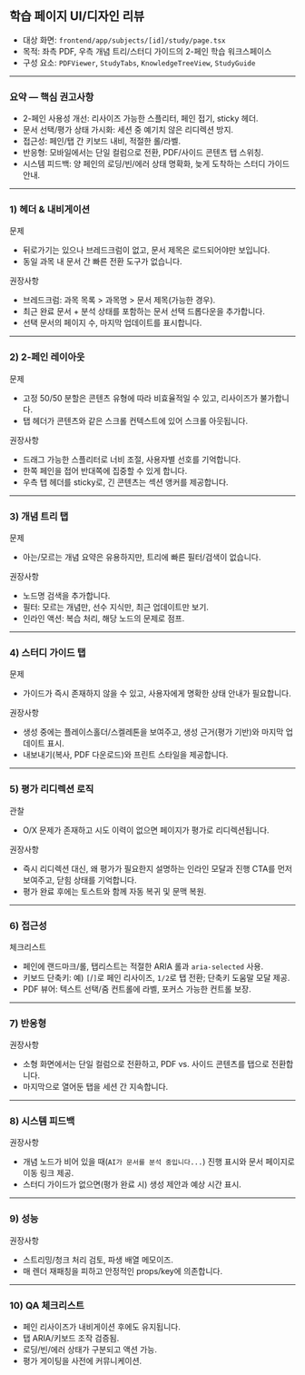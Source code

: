## 학습 페이지 UI/디자인 리뷰

- 대상 화면: `frontend/app/subjects/[id]/study/page.tsx`
- 목적: 좌측 PDF, 우측 개념 트리/스터디 가이드의 2-페인 학습 워크스페이스
- 구성 요소: `PDFViewer`, `StudyTabs`, `KnowledgeTreeView`, `StudyGuide`

---

### 요약 — 핵심 권고사항
- 2-페인 사용성 개선: 리사이즈 가능한 스플리터, 페인 접기, sticky 헤더.
- 문서 선택/평가 상태 가시화: 세션 중 예기치 않은 리디렉션 방지.
- 접근성: 페인/탭 간 키보드 내비, 적절한 롤/라벨.
- 반응형: 모바일에서는 단일 컬럼으로 전환, PDF/사이드 콘텐츠 탭 스위칭.
- 시스템 피드백: 양 페인의 로딩/빈/에러 상태 명확화, 늦게 도착하는 스터디 가이드 안내.

---

### 1) 헤더 & 내비게이션

문제
- 뒤로가기는 있으나 브레드크럼이 없고, 문서 제목은 로드되어야만 보입니다.
- 동일 과목 내 문서 간 빠른 전환 도구가 없습니다.

권장사항
- 브레드크럼: 과목 목록 > 과목명 > 문서 제목(가능한 경우).
- 최근 완료 문서 + 분석 상태를 포함하는 문서 선택 드롭다운을 추가합니다.
- 선택 문서의 페이지 수, 마지막 업데이트를 표시합니다.

---

### 2) 2-페인 레이아웃

문제
- 고정 50/50 분할은 콘텐츠 유형에 따라 비효율적일 수 있고, 리사이즈가 불가합니다.
- 탭 헤더가 콘텐츠와 같은 스크롤 컨텍스트에 있어 스크롤 아웃됩니다.

권장사항
- 드래그 가능한 스플리터로 너비 조절, 사용자별 선호를 기억합니다.
- 한쪽 페인을 접어 반대쪽에 집중할 수 있게 합니다.
- 우측 탭 헤더를 sticky로, 긴 콘텐츠는 섹션 앵커를 제공합니다.

---

### 3) 개념 트리 탭

문제
- 아는/모르는 개념 요약은 유용하지만, 트리에 빠른 필터/검색이 없습니다.

권장사항
- 노드명 검색을 추가합니다.
- 필터: 모르는 개념만, 선수 지식만, 최근 업데이트만 보기.
- 인라인 액션: 복습 처리, 해당 노드의 문제로 점프.

---

### 4) 스터디 가이드 탭

문제
- 가이드가 즉시 존재하지 않을 수 있고, 사용자에게 명확한 상태 안내가 필요합니다.

권장사항
- 생성 중에는 플레이스홀더/스켈레톤을 보여주고, 생성 근거(평가 기반)와 마지막 업데이트 표시.
- 내보내기(복사, PDF 다운로드)와 프린트 스타일을 제공합니다.

---

### 5) 평가 리디렉션 로직

관찰
- O/X 문제가 존재하고 시도 이력이 없으면 페이지가 평가로 리디렉션됩니다.

권장사항
- 즉시 리디렉션 대신, 왜 평가가 필요한지 설명하는 인라인 모달과 진행 CTA를 먼저 보여주고, 닫힘 상태를 기억합니다.
- 평가 완료 후에는 토스트와 함께 자동 복귀 및 문맥 복원.

---

### 6) 접근성

체크리스트
- 페인에 랜드마크/롤, 탭리스트는 적절한 ARIA 롤과 `aria-selected` 사용.
- 키보드 단축키: 예) `[`/`]`로 페인 리사이즈, `1/2`로 탭 전환; 단축키 도움말 모달 제공.
- PDF 뷰어: 텍스트 선택/줌 컨트롤에 라벨, 포커스 가능한 컨트롤 보장.

---

### 7) 반응형

권장사항
- 소형 화면에서는 단일 컬럼으로 전환하고, PDF vs. 사이드 콘텐츠를 탭으로 전환합니다.
- 마지막으로 열어둔 탭을 세션 간 지속합니다.

---

### 8) 시스템 피드백

권장사항
- 개념 노드가 비어 있을 때(`AI가 문서를 분석 중입니다...`) 진행 표시와 문서 페이지로 이동 링크 제공.
- 스터디 가이드가 없으면(평가 완료 시) 생성 제안과 예상 시간 표시.

---

### 9) 성능

권장사항
- 스트리밍/청크 처리 검토, 파생 배열 메모이즈.
- 매 렌더 재패칭을 피하고 안정적인 props/key에 의존합니다.

---

### 10) QA 체크리스트
- 페인 리사이즈가 내비게이션 후에도 유지됩니다.
- 탭 ARIA/키보드 조작 검증됨.
- 로딩/빈/에러 상태가 구분되고 액션 가능.
- 평가 게이팅을 사전에 커뮤니케이션.
